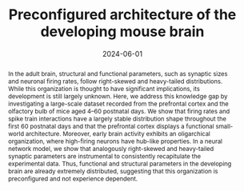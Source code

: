 ---
title: Preconfigured architecture of the developing mouse brain

# Authors
# A YAML list of author names
# If you created a profile for a user (e.g. the default `admin` user at `content/authors/admin/`), 
# write the username (folder name) here, and it will be replaced with their full name and linked to their profile.
authors:
- Mattia Chini
- Marilena Hnida
- Johanna K. Kostka
- Yu-Nan Chen
- Ileana L. Hanganu-Opatz

# Author notes (such as 'Equal Contribution')
# A YAML list of notes for each author in the above `authors` list
author_notes: []

date: '2024-06-01'

doi: https://doi.org/10.1016/j.celrep.2024.114267

# Date to publish webpage (NOT necessarily Bibtex publication's date).
publishDate: '2025-07-30T09:57:39.127062Z'

# Publication type.
# A single CSL publication type but formatted as a YAML list (for Hugo requirements).
publication_types:
- article-journal

# Publication name and optional abbreviated publication name.
publication: 'Cell Reports'
publication_short: ''

abstract: 'In the adult brain, structural and functional parameters, such as synaptic sizes and neuronal firing rates, 
follow right-skewed and heavy-tailed distributions. While this organization is thought to have significant 
implications, its development is still largely unknown. Here, we address this knowledge gap by investigating 
a large-scale dataset recorded from the prefrontal cortex and the olfactory bulb of mice aged 4–60 postnatal days. 
We show that firing rates and spike train interactions have a largely stable distribution shape throughout the 
first 60 postnatal days and that the prefrontal cortex displays a functional small-world architecture. 
Moreover, early brain activity exhibits an oligarchical organization, where high-firing neurons have hub-like 
properties. In a neural network model, we show that analogously right-skewed and heavy-tailed synaptic parameters 
are instrumental to consistently recapitulate the experimental data. Thus, functional and structural parameters 
in the developing brain are already extremely distributed, suggesting that this organization is preconfigured and 
not experience dependent.
'

# Summary. An optional shortened abstract.
summary: ''

tags:
- 'CP: Developmental biology'
- 'CP: Neuroscience'
- development
- heavy-tailed
- inhibitory synaptic plasticity
- neural network modeling
- neuropixels
- preconfigured
- skewed

# Display this page in a list of Featured pages?
featured: false

# Links
url_pdf: ''
url_code: 'https://github.com/mchini/Chini_et_al_Preconfigured'
url_dataset: 'https://gin.g-node.org/mchini/Chini_et_al_Preconfigured'
url_poster: ''
url_project: ''
url_slides: ''
url_source: ''
url_video: ''

# Publication image
# Add an image named `featured.jpg/png` to your page's folder then add a caption below.
image:
  caption: 'Graphical abstract of the paper'
  focal_point: ''
  preview_only: false

# Associated Projects (optional).
#   Associate this publication with one or more of your projects.
#   Simply enter your project's folder or file name without extension.
#   E.g. `projects: ['internal-project']` links to `content/project/internal-project/index.md`.
#   Otherwise, set `projects: []`.
projects: []
---